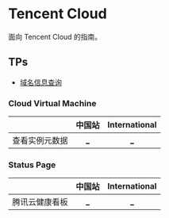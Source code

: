 # Tencent Cloud

面向 Tencent Cloud 的指南。

## TPs

+ [域名信息查询](https://whois.cloud.tencent.com/domain)

### Cloud Virtual Machine

||中国站|International|
|:--:|:--:|:--:|
|查看实例元数据|[_](https://cloud.tencent.com/document/product/213/4934)|[_](https://www.tencentcloud.com/zh/document/product/213/4934)|

### Status Page

||中国站|International|
|:--:|:--:|:--:|
|腾讯云健康看板|[_](https://status.cloud.tencent.com)|[_](https://status.tencentcloud.com)|

